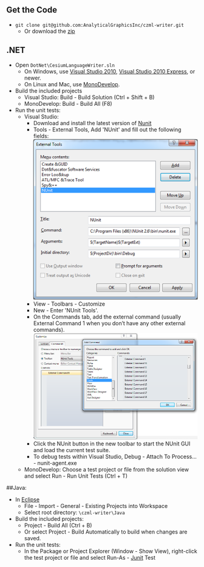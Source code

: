 ## Get the Code

* `git clone git@github.com:AnalyticalGraphicsInc/czml-writer.git`
	* Or download the [zip](https://github.com/AnalyticalGraphicsInc/czml-writer/zipball/master)

## .NET

* Open `DotNet\CesiumLanguageWriter.sln`
	* On Windows, use [Visual Studio 2010](http://www.microsoft.com/visualstudio/en-us/products/2010-editions), [Visual Studio 2010 Express](http://www.microsoft.com/visualstudio/en-us/products/2010-editions/express), or newer.
	* On Linux and Mac, use [MonoDevelop](http://monodevelop.com/).
* Build the included projects
	* Visual Studio:  Build - Build Solution (Ctrl + Shift + B)
	* MonoDevelop:  Build - Build All (F8)
* Run the unit tests:
	* Visual Studio: 
		* Download and install the latest version of [Nunit](http://www.nunit.org/)
		*  Tools - External Tools, Add 'NUnit' and fill out the following fields:
		![Set up NUnit as an external tool in Visual Studio](./screenshots/NUnit-AddExternalTool.png)
		* View - Toolbars - Customize
		* New - Enter 'NUnit Tools'. 
		* On the Commands tab, add the external command (usually External Command 1 when you don’t have any other external commands).
		![Add the NUnit toolbar in Visual Studio](./screenshots/NUnit-AddToolbar.png)
		* Click the NUnit button in the new toolbar to start the NUnit GUI and load the current test suite.
		* To debug tests within Visual Studio, Debug - Attach To Process... - nunit-agent.exe
	* MonoDevelop:  Choose a test project or file from the solution view and select Run - Run Unit Tests (Ctrl + T)

##Java:

* In [Eclipse](http://www.eclipse.org/)
	* File - Import - General - Existing Projects into Workspace
	* Select root directory: `\czml-writer\Java`
* Build the included projects:
	* Project - Build All (Ctrl + B)
	* Or select Project - Build Automatically to build when changes are saved.
* Run the unit tests:
	* In the Package or Project Explorer (Window - Show View), right-click the test project or file and select Run-As - [Junit](http://www.junit.org/) Test